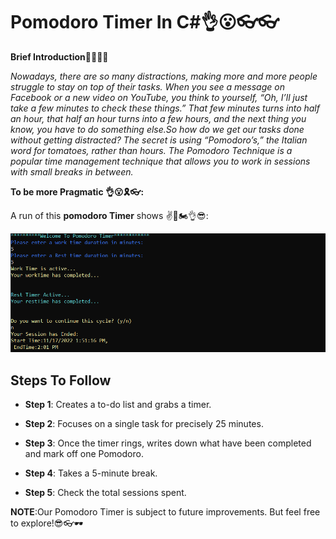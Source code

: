 # Pomodoro Timer In C#👌😮👓👓
  **Brief Introduction**🤷‍♀️🤷‍♀️
  
*Nowadays, there are so many distractions, making more and more people struggle to stay on top of their tasks. When you see a message on Facebook or a new video on YouTube, you think to yourself, “Oh, I’ll just take a few minutes to check these things.” That few minutes turns into half an hour, that half an hour turns into a few hours, and the next thing you know, you have to do something else.So how do we get our tasks done without getting distracted? The secret is using “Pomodoro’s,” the Italian word for tomatoes, rather than hours. The Pomodoro Technique is a popular time management technique that allows you to work in sessions with small breaks in between.*

 **To be more Pragmatic 👌😮🎗👓:**

A run of this **pomodoro Timer** shows ✌🤞🏍👌😎:

!["pomodoro"](https://raw.githubusercontent.com/kendrickchibueze/-Modern-Node-on-AWS/06edc0bb9f5abb823e65c7b53da8e25679b46867/Branching%20Strategies/Screenshot%20(345).png)

## Steps To Follow
* **Step 1**:  Creates a to-do list and grabs a timer.

* **Step 2**: Focuses on a single task for precisely 25 minutes.

* **Step 3**: Once the timer rings,  writes down what have been  completed and mark off one Pomodoro.

* **Step 4**:  Takes a 5-minute break.

* **Step 5**: Check the total sessions spent.

**NOTE**:Our Pomodoro Timer is subject to future improvements. But feel free to explore!😎👓🕶
